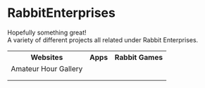 # RabbitEnterprises
Hopefully something great!<br/>
A variety of different projects all related under Rabbit Enterprises.
<table>
  <tr>
    <th>Websites</th>
    <th>Apps</th>
    <th>Rabbit Games</th>
  </tr>
  <tr>
    <td>Amateur Hour Gallery</td>
    <td></td>
    <td></td>
  </tr>  
  <tr>
    <td></td>
    <td></td>
    <td></td>
  </tr>
  <tr>
    <td></td>
    <td></td>
    <td></td>
  </tr>  
</table>
    
